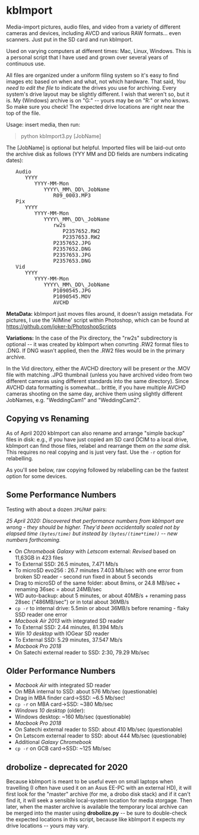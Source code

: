 kbImport
========

Media-import pictures, audio files, and video from a variety of different cameras and devices, including AVCD and various
RAW formats... even scanners. Just put in the SD card and run kbImport.

Used on varying computers at different times: Mac, Linux, Windows. This is a personal script that I have used and
grown over several years of continuous use.

All files are organized under a uniform filing system so it's easy to find images etc based on when and what,
not which hardware. That said, *You need to edit the file* to indicate the drives you use for archiving. Every
system's drive layout may be slightly different. I wish that weren't so, but it is. My (Windows) archive
is on "G:" -- yours may be on "R:" or who knows. So make sure you check! The expected drive locations are right near the
top of the file.

Usage: insert media, then run:
>   python kbImport3.py [JobName]

The [JobName] is optional but helpful. Imported files will be laid-out onto the archive disk as follows
(YYY MM and DD fields are numbers indicating dates):

<pre>
   Audio
      YYYY
         YYYY-MM-Mon
            YYYY\_MM\_DD\_JobName
               R09_0003.MP3
   Pix
      YYYY
         YYYY-MM-Mon
            YYYY\_MM\_DD\_JobName
               rw2s
                  P2357652.RW2
                  P2357653.RW2
               P2357652.JPG
               P2357652.DNG
               P2357653.JPG
               P2357653.DNG
   Vid
      YYYY
         YYYY-MM-Mon
            YYYY\_MM\_DD\_JobName
               P1090545.JPG
               P1090545.MOV
               AVCHD
</pre>

<b>MetaData:</b> kbImport just moves files around, it doesn't assign metadata. For pictures, I use the 'AllMine' script within Photoshop, which can be found at https://github.com/joker-b/PhotoshopScripts

<b>Variations:</b> In the case of the Pix directory, the "rw2s" subdirectory is optional -- it was created by
kbImport when convrting .RW2 format files to .DNG. If DNG wasn't applied, then the .RW2 files would be in the primary
archive.

In the Vid directory, either the AVCHD directory will be present _or_ the .MOV file with matching .JPG thumbnail (unless
you have archived video from two different cameras using different standards into the same directory). Since AVCHD
data formatting is somewhat... brittle, if you have multiple AVCHD cameras shooting on the same day, archive them
using slightly different JobNames, e.g. "WeddingCam1" and "WeddingCam2".

Copying vs Renaming
---

As of April 2020 kbImport can also rename and arrange "simple backup" files in disk: e.g., if you have just copied am SD card DCIM to a local drive, kbImport can find those files, relabel and rearrange them _on the same disk._ This requires no real copying and is just very fast. Use the `-r` option for relabelling.

As you'll see below, raw copying followed by relabelling can be the fastest option for some devices.

Some Performance Numbers
---

Testing with about a dozen `JPG`/`RAF` pairs:

_25 April 2020: Discovered that performance numbers from kbImport are wrong - they should be *higher.* They'd been accidentally scaled not by elapsed time `(bytes/time)` but instead by `(bytes/(time*time))` -- new numbers forthcoming._

* On *Chromebook Galaxy* with *Letscom* external: *Revised* based on 11,63GB in 423 files
* To External SSD: 26.5 minutes, 7.471 Mb/s
* To microSD evo256 : 26.7 minutes  7.403 Mb/sec with one error from broken SD reader - second run fixed in about 5 seconds
* Drag to microSD of the same folder: about 8mins, or 24.8 MB/sec + renaming 36sec = about 24MB/sec
* WD auto-backup: about 5 minutes, or about 40MB/s + renaming pass 28sec ("486MB/sec") or in total about 36MB/s
* `cp -r` to internal drive: 5.5min or about 36MB/s before renaming - flaky SSD reader one error
* *Macbook Air 2013* with integrated SD reader
* To External SSD: 2.44 minutes, 81.394 Mb/s
* *Win 10 desktop* with IOGear SD reader
* To External SSD: 5.29 minutes, 37.547 Mb/s
* *Macbook Pro 2018*
* On Satechi external reader to SSD: 2:30, 79.29 Mb/sec

Older Performance Numbers
----

* *Macbook Air* with integrated SD reader
* On MBA internal to SSD: about 576 Mb/sec (questionable)
* Drag in MBA finder card->SSD: \~6.5 Mb/sec!
* `cp -r` on MBA card->SSD: \~380 Mb/sec
* *Windows 10 desktop* (older):
* Windows desktop: \~160 Mb/sec (questionable)
* *Macbook Pro 2018*
* On Satechi external reader to SSD: about 410 Mb/sec (questionable)
* On Letscom external reader to SSD: about 444 Mb/sec (questionable)
* Additional *Galaxy Chromebook*
* `cp -r` on GCB card->SSD: \~125 Mb/sec

drobolize - deprecated for 2020
---------

Because kbImport is meant to be useful even on small laptops when travelling (I often have used it on an Asus EE-PC with an
external HD), it will first look for the "master" archive (for me, a drobo disk stack) and if it can't find it, it will
seek a sensible local-system location for media storgage. Then later, when the master archive is available the temporary
local archive can be merged into the master using <b>drobolize.py</b> -- be sure to double-check the expected locations
in this script, because like kbImport it expects *my* drive locations -- yours may vary.

